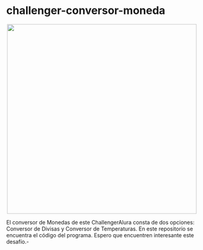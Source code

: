 # challenger-conversor-moneda

<p align="center" >
     <img width="500" heigth="300" src="https://user-images.githubusercontent.com/91544872/163816727-d48d3cdc-1cd8-445a-8b1c-90ed35431805.png">
</p>

El conversor de Monedas de este ChallengerAlura consta de dos opciones: Conversor de Divisas y Conversor de Temperaturas.
En este repositorio se encuentra el código del programa.
Espero que encuentren interesante este desafío.-
